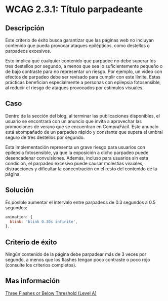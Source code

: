 # WCAG 2.3.1: Título parpadeante

## Descripción

Este criterio de éxito busca garantizar que las páginas web no incluyan contenido que pueda provocar ataques epilépticos, como destellos o parpadeos excesivos.

Esto implica que cualquier contenido que parpadee no debe superar los tres destellos por segundo, a menos que sea lo suficientemente pequeño o de bajo contraste para no representar un riesgo. Por ejemplo, un video con efectos de parpadeo debe ser revisado para cumplir con este límite. Estas prácticas benefician especialmente a personas con epilepsia fotosensible, al reducir el riesgo de ataques provocados por estímulos visuales.

## Caso

Dentro de la sección del blog, al terminar las publicaciones disponibles, el usuario se encontrará con un anuncio que invita a aprovechar las promociones de verano que se encuentran en CompraFácil. Este anuncio está acompañado de un parpadeo rápido y constante que supera el umbral seguro de tres destellos por segundo.

Esta implementación representa un grave riesgo para usuarios con epilepsia fotosensible, ya que la exposición a dicho parpadeo puede desencadenar convulsiones. Además, incluso para usuarios sin esta condición, el parpadeo excesivo puede causar molestias visuales, distracciones y dificultar la concentración en el resto del contenido de la página.

## Solución

Es posible aumentar el intervalo entre parpadeos de 0.3 segundos a 0.5 segundos:

```javascript
animation: {
  blink: 'blink 0.30s infinite',
},
```

## Criterio de éxito

Ningún contenido de la página debe parpadear más de 3 veces por segundo, a menos que los flashes tengan poco contraste o poco rojo (consulte los criterios completos).

## Mas información

[Three Flashes or Below Threshold (Level A)](https://www.w3.org/WAI/WCAG22/Understanding/three-flashes-or-below-threshold)
